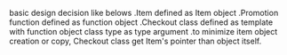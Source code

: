 basic design decision like belows
.Item defined as Item object
.Promotion function defined as function object
.Checkout class defined as template with function object class type as type argument
.to minimize item object creation or copy, Checkout class get Item's pointer than
  object itself.
 